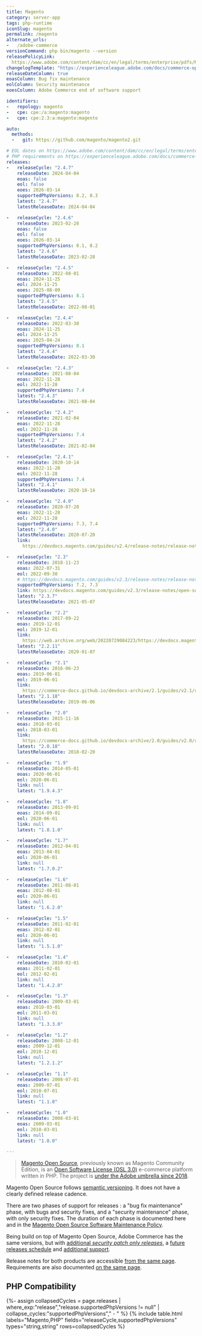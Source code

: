 ```yaml
---
title: Magento
category: server-app
tags: php-runtime
iconSlug: magento
permalink: /magento
alternate_urls:
-   /adobe-commerce
versionCommand: php bin/magento --version
releasePolicyLink:
  https://www.adobe.com/content/dam/cc/en/legal/terms/enterprise/pdfs/Magento-Open-Source-Software-Maintenance-Policy.pdf
changelogTemplate: "https://experienceleague.adobe.com/docs/commerce-operations/release/notes/magento-open-source/{{'__LATEST__'|replace:'.','-'}}.html"
releaseDateColumn: true
eoasColumn: Bug fix maintenance
eolColumn: Security maintenance
eoesColumn: Adobe Commerce end of software support

identifiers:
-   repology: magento
-   cpe: cpe:/a:magento:magento
-   cpe: cpe:2.3:a:magento:magento

auto:
  methods:
  -   git: https://github.com/magento/magento2.git

# EOL dates on https://www.adobe.com/content/dam/cc/en/legal/terms/enterprise/pdfs/Magento-Open-Source-Software-Maintenance-Policy.pdf
# PHP requirements on https://experienceleague.adobe.com/docs/commerce-operations/installation-guide/system-requirements.html
releases:
-   releaseCycle: "2.4.7"
    releaseDate: 2024-04-04
    eoas: false
    eol: false
    eoes: 2026-03-14
    supportedPhpVersions: 8.2, 8.3
    latest: "2.4.7"
    latestReleaseDate: 2024-04-04

-   releaseCycle: "2.4.6"
    releaseDate: 2023-02-28
    eoas: false
    eol: false
    eoes: 2026-03-14
    supportedPhpVersions: 8.1, 8.2
    latest: "2.4.6"
    latestReleaseDate: 2023-02-28

-   releaseCycle: "2.4.5"
    releaseDate: 2022-08-01
    eoas: 2024-11-25
    eol: 2024-11-25
    eoes: 2025-08-09
    supportedPhpVersions: 8.1
    latest: "2.4.5"
    latestReleaseDate: 2022-08-01

-   releaseCycle: "2.4.4"
    releaseDate: 2022-03-30
    eoas: 2024-11-25
    eol: 2024-11-25
    eoes: 2025-04-24
    supportedPhpVersions: 8.1
    latest: "2.4.4"
    latestReleaseDate: 2022-03-30

-   releaseCycle: "2.4.3"
    releaseDate: 2021-08-04
    eoas: 2022-11-28
    eol: 2022-11-28
    supportedPhpVersions: 7.4
    latest: "2.4.3"
    latestReleaseDate: 2021-08-04

-   releaseCycle: "2.4.2"
    releaseDate: 2021-02-04
    eoas: 2022-11-28
    eol: 2022-11-28
    supportedPhpVersions: 7.4
    latest: "2.4.2"
    latestReleaseDate: 2021-02-04

-   releaseCycle: "2.4.1"
    releaseDate: 2020-10-14
    eoas: 2022-11-28
    eol: 2022-11-28
    supportedPhpVersions: 7.4
    latest: "2.4.1"
    latestReleaseDate: 2020-10-14

-   releaseCycle: "2.4.0"
    releaseDate: 2020-07-20
    eoas: 2022-11-28
    eol: 2022-11-28
    supportedPhpVersions: 7.3, 7.4
    latest: "2.4.0"
    latestReleaseDate: 2020-07-20
    link:
      https://devdocs.magento.com/guides/v2.4/release-notes/release-notes-2-4-0-open-source.html

-   releaseCycle: "2.3"
    releaseDate: 2018-11-23
    eoas: 2022-07-31
    eol: 2022-09-30
    # https://devdocs.magento.com/guides/v2.3/release-notes/release-notes-2-3-3-open-source.html#platform-upgrades
    supportedPhpVersions: 7.2, 7.3
    link: https://devdocs.magento.com/guides/v2.3/release-notes/open-source-2-3-7.html
    latest: "2.3.7"
    latestReleaseDate: 2021-05-07

-   releaseCycle: "2.2"
    releaseDate: 2017-09-22
    eoas: 2019-12-01
    eol: 2019-12-01
    link:
      https://web.archive.org/web/20220729084223/https://devdocs.magento.com/guides/v2.2/release-notes/release-notes-2-2-11-open-source.html
    latest: "2.2.11"
    latestReleaseDate: 2020-01-07

-   releaseCycle: "2.1"
    releaseDate: 2016-06-23
    eoas: 2019-06-01
    eol: 2019-06-01
    link:
      https://commerce-docs.github.io/devdocs-archive/2.1/guides/v2.1/release-notes/ReleaseNotes2.1.18CE.html
    latest: "2.1.18"
    latestReleaseDate: 2019-06-06

-   releaseCycle: "2.0"
    releaseDate: 2015-11-16
    eoas: 2018-03-01
    eol: 2018-03-01
    link:
      https://commerce-docs.github.io/devdocs-archive/2.0/guides/v2.0/release-notes/ReleaseNotes2.0.18CE.html
    latest: "2.0.18"
    latestReleaseDate: 2018-02-20

-   releaseCycle: "1.9"
    releaseDate: 2014-05-01
    eoas: 2020-06-01
    eol: 2020-06-01
    link: null
    latest: "1.9.4.3"

-   releaseCycle: "1.8"
    releaseDate: 2013-09-01
    eoas: 2014-09-01
    eol: 2020-06-01
    link: null
    latest: "1.8.1.0"

-   releaseCycle: "1.7"
    releaseDate: 2012-04-01
    eoas: 2013-04-01
    eol: 2020-06-01
    link: null
    latest: "1.7.0.2"

-   releaseCycle: "1.6"
    releaseDate: 2011-08-01
    eoas: 2012-08-01
    eol: 2020-06-01
    link: null
    latest: "1.6.2.0"

-   releaseCycle: "1.5"
    releaseDate: 2011-02-01
    eoas: 2012-02-01
    eol: 2020-06-01
    link: null
    latest: "1.5.1.0"

-   releaseCycle: "1.4"
    releaseDate: 2010-02-01
    eoas: 2011-02-01
    eol: 2012-02-01
    link: null
    latest: "1.4.2.0"

-   releaseCycle: "1.3"
    releaseDate: 2009-03-01
    eoas: 2010-03-01
    eol: 2011-03-01
    link: null
    latest: "1.3.3.0"

-   releaseCycle: "1.2"
    releaseDate: 2008-12-01
    eoas: 2009-12-01
    eol: 2010-12-01
    link: null
    latest: "1.2.1.2"

-   releaseCycle: "1.1"
    releaseDate: 2008-07-01
    eoas: 2009-07-01
    eol: 2010-07-01
    link: null
    latest: "1.1.8"

-   releaseCycle: "1.0"
    releaseDate: 2008-03-01
    eoas: 2009-03-01
    eol: 2010-03-01
    link: null
    latest: "1.0.0"

---
```


> [Magento Open Source](https://business.adobe.com/products/magento/open-source.html), previously
> known as Magento Community Edition, is an [Open Software License (OSL 3.0)](https://opensource.org/licenses/osl-3.0.php)
> e-commerce platform written in PHP. The project is [under the Adobe umbrella since 2018](https://business.adobe.com/blog/the-latest/magento-is-now-part-of-adobe).

Magento Open Source follows [semantic versioning](https://experienceleague.adobe.com/docs/commerce-operations/release/planning/versioning-policy.html).
It does not have a clearly defined release cadence.

There are two phases of support for releases : a "bug fix maintenance" phase, with bugs and security
fixes, and a "security maintenance" phase, with only security fixes. The duration of each phase is
documented here and in the [Magento Open Source Software Maintenance Policy](https://www.adobe.com/content/dam/cc/en/legal/terms/enterprise/pdfs/Magento-Open-Source-Software-Maintenance-Policy.pdf).

Being build on top of Magento Open Source, Adobe Commerce has the same versions,
but with [additional _security patch only releases_](https://community.magento.com/t5/Magento-DevBlog/Introducing-the-New-Security-Patch-Release/ba-p/141287),
a [future releases schedule](https://experienceleague.adobe.com/docs/commerce-operations/release/planning/schedule.html)
and [additional support](https://experienceleague.adobe.com/docs/commerce-operations/release/planning/lifecycle-policy.html).

Release notes for both products are accessible [from the same page](https://experienceleague.adobe.com/docs/commerce-operations/release/notes/overview.html).
Requirements are also documented [on the same page](https://experienceleague.adobe.com/docs/commerce-operations/installation-guide/system-requirements.html).

## PHP Compatibility

{%- assign collapsedCycles = page.releases | where_exp:"release","release.supportedPhpVersions != null" | collapse_cycles:"supportedPhpVersions"," - " %}
{% include table.html
labels="Magento,PHP"
fields="releaseCycle,supportedPhpVersions"
types="string,string"
rows=collapsedCycles %}
